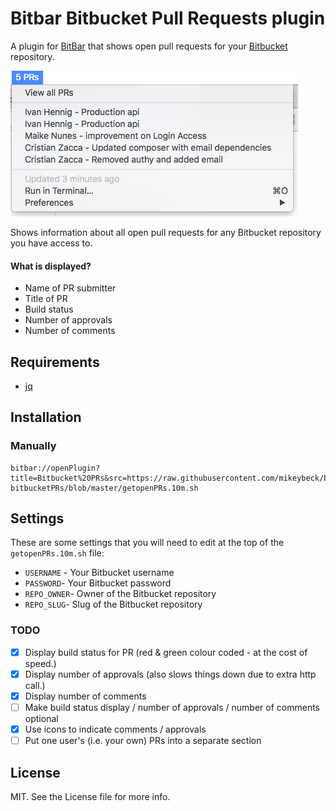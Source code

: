 # Bitbar Bitbucket Pull Requests plugin

A plugin for [BitBar](https://github.com/matryer/bitbar) that shows open pull requests for your [Bitbucket](https://bitbucket.org/) repository.

![](/screenshot.png?raw=true)

Shows information about all open pull requests for any Bitbucket repository you have access to.

#### What is displayed?
- Name of PR submitter
- Title of PR
- Build status
- Number of approvals
- Number of comments

## Requirements
* [jq](https://stedolan.github.io/jq/)

## Installation
### Manually
```
bitbar://openPlugin?title=Bitbucket%20PRs&src=https://raw.githubusercontent.com/mikeybeck/bitbar-bitbucketPRs/blob/master/getopenPRs.10m.sh
```

## Settings
These are some settings that you will need to edit at the top of the `getopenPRs.10m.sh` file:

* `USERNAME` - Your Bitbucket username
* `PASSWORD`- Your Bitbucket password
* `REPO_OWNER`- Owner of the Bitbucket repository
* `REPO_SLUG`- Slug of the Bitbucket repository

### TODO

- [x] Display build status for PR (red & green colour coded - at the cost of speed.)
- [x] Display number of approvals (also slows things down due to extra http call.)
- [x] Display number of comments
- [ ] Make build status display / number of approvals / number of comments optional
- [x] Use icons to indicate comments / approvals
- [ ] Put one user's (i.e. your own) PRs into a separate section

## License
MIT. See the License file for more info.